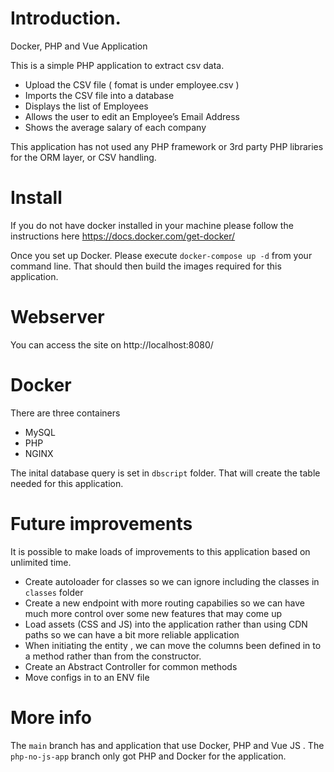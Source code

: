 # Introduction.
Docker, PHP and Vue Application 

This is a simple PHP application to extract csv data. 

- Upload the CSV file ( fomat is under employee.csv ) 
- Imports the CSV file into a database
- Displays the list of Employees
- Allows the user to edit an Employee’s Email Address
- Shows the average salary of each company

This application has not used any PHP framework or 3rd party PHP libraries for the ORM layer, or CSV handling.

# Install
If you do not have docker installed in your machine please follow the instructions here https://docs.docker.com/get-docker/ 

Once you set up Docker. Please execute 
`docker-compose up -d` from your command line. That should then build the images required for this application.


# Webserver
You can access the site on http://localhost:8080/

# Docker
There are three containers
 - MySQL
 - PHP
 - NGINX

The inital database query is set in `dbscript` folder. That will create the table needed for this application.

# Future improvements 

 It is possible to make loads of improvements to this application based on unlimited time. 

 - Create autoloader for classes so we can ignore including the classes in `classes` folder
 - Create a new endpoint with more routing capabilies so we can have much more control over some new features that may come up
 - Load assets (CSS and JS) into the application rather than using CDN paths so we can have a bit more reliable application
 - When initiating the entity , we can move the columns been defined in to a method rather than from the constructor.
 - Create an Abstract Controller for common methods
 - Move configs in to an ENV file
 

# More info 

The `main` branch has and application that use Docker, PHP and Vue JS .
The `php-no-js-app` branch only got PHP and Docker for the application. 



